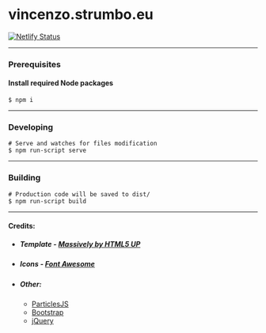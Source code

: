 # vincenzo.strumbo.eu

[![Netlify Status](https://api.netlify.com/api/v1/badges/ea5d3dc6-ce68-4c44-9b53-a1d2c9f3c27c/deploy-status)](https://app.netlify.com/sites/stupefied-mcnulty-69b3cc/deploys)
___
### Prerequisites
#### Install required Node packages
    $ npm i
___
### Developing
    # Serve and watches for files modification
    $ npm run-script serve
___
### Building
    # Production code will be saved to dist/
    $ npm run-script build
___
#### Credits:
* ##### Template - [Massively by HTML5 UP](https://html5up.net)
* #####	Icons - [Font Awesome](https://fontawesome.io)
* ##### Other:
  * [ParticlesJS](https://github.com/VincentGarreau/particles.js/)
  * [Bootstrap](https://getbootstrap.com)
  * [jQuery](https://jquery.com)